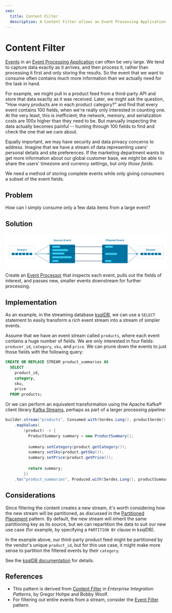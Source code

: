 ```yaml
---
seo:
  title: Content Filter
  description: A Content Filter allows an Event Processing Application to tailor events to particular use cases, filtering out unwanted fields and leaving only the most relevant information.
---
```


# Content Filter

[Events](../event/event.md) in an [Event Processing
Application](event-processing-application.md) can often be very
large. We tend to capture data exactly as it arrives, and then process
it, rather than processing it first and only storing the results. So
the event that we want to consume often contains much
more information than we actually need for the task in hand.

For example, we might pull in a product feed from a third-party API and
store that data exactly as it was received. Later, we might ask the
question, "How many products are in each product category?" and find
that every event contains 100 fields, when we're really only
interested in counting one. At the very least, this is inefficient;
the network, memory, and serialization costs are 100x higher than they
need to be.  But manually inspecting the data actually becomes
painful -- hunting through 100 fields to find and check
the one that we care about.

Equally important, we may have security and data privacy concerns to
address. Imagine that we have a stream of data representing users' personal
details and site preferences. If the marketing department wants to get
more information about our global customer base, we might be able to
share the users' timezone and currency settings, but _only those
fields_.

We need a method of storing complete events while only giving
consumers a subset of the event fields.

## Problem

How can I simply consume only a few data items from a large event?

## Solution

![content filter](../img/content-filter.svg)

Create an [Event Processor](./event-processor.md) that inspects each
event, pulls out the fields of interest, and passes new, smaller
events downstream for further processing.

## Implementation

As an example, in the streaming database [ksqlDB](https://ksqldb.io/),
we can use a `SELECT` statement to easily transform a rich event
stream into a stream of simpler events.

Assume that we have an event stream called `products`, where
each event contains a huge number of fields. We are only interested
in four fields: `producer_id`, `category`, `sku`, and `price`. We can
prune down the events to just those fields with the following query:

```sql
CREATE OR REPLACE STREAM product_summaries AS
  SELECT
    product_id,
    category,
    sku,
    price
  FROM products;
```

Or we can perform an equivalent transformation using the Apache Kafka®
client library [Kafka Streams](https://docs.confluent.io/platform/current/streams/index.html),
perhaps as part of a larger processing pipeline:

```java
builder.stream("products", Consumed.with(Serdes.Long(), productSerde))
    .mapValues(
        (product) -> {
          ProductSummary summary = new ProductSummary();

          summary.setCategory(product.getCategory());
          summary.setSku(product.getSku());
          summary.setPrice(product.getPrice());

          return summary;
        })
    .to("product_summaries", Produced.with(Serdes.Long(), productSummarySerde));
```

## Considerations

Since filtering the content creates a new stream, it's worth
considering how the new stream will be partitioned, as discussed in the
[Partitioned Placement](../event-stream/partitioned-placement.md) pattern. By default, the
new stream will inherit the same partitioning key as its source, but
we can repartition the data to suit our new use case (for example, by
specifying a `PARTITION BY` clause in ksqlDB).

In the example above, our third-party product feed might be partitioned
by the vendor's unique `product_id`, but for this use case, it might
make more sense to partition the filtered events by their `category`.

See the [ksqlDB
documentation](https://docs.ksqldb.io/en/latest/developer-guide/ksqldb-reference/create-stream-as-select/)
for details.

## References
* This pattern is derived from [Content
  Filter](https://www.enterpriseintegrationpatterns.com/patterns/messaging/ContentFilter.html)
  in _Enterprise Integration Patterns_, by Gregor Hohpe and Bobby Woolf.
* For filtering out entire events from a stream, consider the [Event
  Filter](../event-processing/event-filter.md) pattern.
